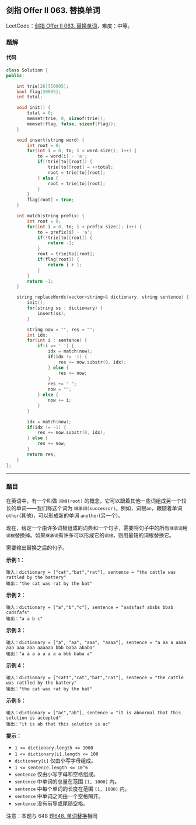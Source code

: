 ## 剑指 Offer II 063. 替换单词

LeetCode：[剑指 Offer II 063. 替换单词](https://leetcode.cn/problems/UhWRSj/)，难度：中等。

### 题解

#### 代码

```c++
class Solution {
public:

    int trie[26][50005];
    bool flag[50005];
    int total;

    void init() {
        total = 0;
        memset(trie, 0, sizeof(trie));
        memset(flag, false, sizeof(flag));
    }

    void insert(string word) {
        int root = 0;
        for(int i = 0, to; i < word.size(); i++) {
            to = word[i] - 'a';
            if(!trie[to][root]) {
                trie[to][root] = ++total;
                root = trie[to][root];
            } else {
                root = trie[to][root];
            }
        }
        flag[root] = true;
    }

    int match(string prefix) {
        int root = 0;
        for(int i = 0, to; i < prefix.size(); i++) {
            to = prefix[i] - 'a';
            if(!trie[to][root]) {
                return -1;
            }
            root = trie[to][root];
            if(flag[root]) {
                return i + 1;
            }
        }
        return -1;
    }

    string replaceWords(vector<string>& dictionary, string sentence) {
        init();
        for(string ss : dictionary) {
            insert(ss);
        }

        string now = "", res = "";
        int idx;
        for(int i : sentence) {
            if(i == ' ') {
                idx = match(now);
                if(idx != -1) {
                    res += now.substr(0, idx);
                } else {
                    res += now;
                }
                res += " ";
                now = "";
            } else {
                now += i;
            }
        }

        idx = match(now);
        if(idx != -1) {
            res += now.substr(0, idx);
        } else {
            res += now;
        }
        return res;
    }
};
```



---



### 题目

在英语中，有一个叫做 `词根(root)` 的概念，它可以跟着其他一些词组成另一个较长的单词——我们称这个词为 `继承词(successor)`。例如，词根`an`，跟随着单词 `other`(其他)，可以形成新的单词 `another`(另一个)。

现在，给定一个由许多词根组成的词典和一个句子，需要将句子中的所有`继承词`用`词根`替换掉。如果`继承词`有许多可以形成它的`词根`，则用最短的词根替换它。

需要输出替换之后的句子。

 

**示例 1：**

```
输入：dictionary = ["cat","bat","rat"], sentence = "the cattle was rattled by the battery"
输出："the cat was rat by the bat"
```

**示例 2：**

```
输入：dictionary = ["a","b","c"], sentence = "aadsfasf absbs bbab cadsfafs"
输出："a a b c"
```

**示例 3：**

```
输入：dictionary = ["a", "aa", "aaa", "aaaa"], sentence = "a aa a aaaa aaa aaa aaa aaaaaa bbb baba ababa"
输出："a a a a a a a a bbb baba a"
```

**示例 4：**

```
输入：dictionary = ["catt","cat","bat","rat"], sentence = "the cattle was rattled by the battery"
输出："the cat was rat by the bat"
```

**示例 5：**

```
输入：dictionary = ["ac","ab"], sentence = "it is abnormal that this solution is accepted"
输出："it is ab that this solution is ac"
```

 

**提示：**

- `1 <= dictionary.length <= 1000`
- `1 <= dictionary[i].length <= 100`
- `dictionary[i]` 仅由小写字母组成。
- `1 <= sentence.length <= 10^6`
- `sentence` 仅由小写字母和空格组成。
- `sentence` 中单词的总量在范围 `[1, 1000]` 内。
- `sentence` 中每个单词的长度在范围 `[1, 1000]` 内。
- `sentence` 中单词之间由一个空格隔开。
- `sentence` 没有前导或尾随空格。

 

注意：本题与 648 题[648. 单词替换](https://leetcode-cn.com/problems/replace-words/)相同


